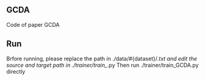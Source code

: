 ## GCDA 
Code of paper GCDA

## Run
Brfore running, please replace the path in ./data/#{dataset}/*.txt and edit the source and target path in ./trainer/train_*.py
Then run ./trainer/train_GCDA.py directly
